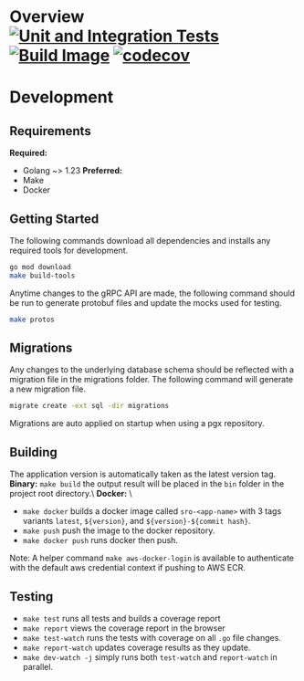# Overview [![Unit and Integration Tests](https://github.com/ShatteredRealms/character-service/actions/workflows/test.yml/badge.svg)](https://github.com/ShatteredRealms/character-service/actions/workflows/test.yml) [![Build Image](https://github.com/ShatteredRealms/character-service/actions/workflows/build.yaml/badge.svg)](https://github.com/ShatteredRealms/character-service/actions/workflows/build.yaml) [![codecov](https://codecov.io/gh/ShatteredRealms/character-service/graph/badge.svg?token=ilgAvOcXo3)](https://codecov.io/gh/ShatteredRealms/character-service)

# Development
## Requirements
**Required:**
* Golang ~> 1.23
**Preferred:**
* Make
* Docker

## Getting Started
The following commands download all dependencies and installs any required tools for development.
```bash
go mod download
make build-tools
```

Anytime changes to the gRPC API are made, the following command should be run to generate protobuf files and update the mocks used for testing.
```bash
make protos
```

## Migrations
Any changes to the underlying database schema should be reflected with a migration file in the migrations folder. The following command will generate a new migration file.
```bash
migrate create -ext sql -dir migrations
```

Migrations are auto applied on startup when using a pgx repository.

## Building
The application version is automatically taken as the latest version tag.
**Binary:** `make build` the output result will be placed in the `bin` folder in the project root directory.\ 
**Docker:** \
* `make docker` builds a docker image called `sro-<app-name>` with 3 tags variants `latest`, `${version}`, and `${version}-${commit hash}`.
* `make push` push the image to the docker repository.
* `make docker push` runs docker then push.

Note: A helper command `make aws-docker-login` is available to authenticate with the default aws credential context if pushing to AWS ECR.

## Testing
* `make test` runs all tests and builds a coverage report
* `make report` views the coverage report in the browser
* `make test-watch` runs the tests with coverage on all `.go` file changes.
* `make report-watch` updates coverage results as they update.
* `make dev-watch -j` simply runs both `test-watch` and `report-watch` in parallel.


